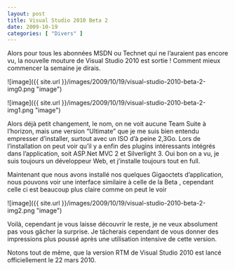 ```yaml
---
layout: post
title: Visual Studio 2010 Beta 2
date: 2009-10-19
categories: [ "Divers" ]
---
```



Alors pour tous les abonnées MSDN ou Technet qui ne l’auraient pas encore vu, la nouvelle mouture de Visual Studio 2010 est sortie ! Comment mieux commencer la semaine je dirais.

![image]({{ site.url }}/images/2009/10/19/visual-studio-2010-beta-2-img0.png "image")

![image]({{ site.url }}/images/2009/10/19/visual-studio-2010-beta-2-img1.png "image")

Alors déjà petit changement, le nom, on ne voit aucune Team Suite à l’horizon, mais une version “Ultimate” que je me suis bien entendu empresser d’installer, surtout avec un ISO d’à peine 2,3Go. Lors de l’installation on peut voir qu’il y a enfin des plugins intéressants intégrés dans l’application, soit ASP.Net MVC 2 et Silverlight 3. Oui bon on a vu, je suis toujours un développeur Web, et j’installe toujours tout en full.

Maintenant que nous avons installé nos quelques Gigaoctets d’application, nous pouvons voir une interface similaire à celle de la Beta , cependant celle ci est beaucoup plus claire comme on peut le voir

![image]({{ site.url }}/images/2009/10/19/visual-studio-2010-beta-2-img2.png "image")

Voilà, cependant je vous laisse découvrir le reste, je ne veux absolument pas vous gâcher la surprise. Je tâcherais cependant de vous donner des impressions plus poussé après une utilisation intensive de cette version.

Notons tout de même, que la version RTM de Visual Studio 2010 est lancé officiellement le 22 mars 2010.